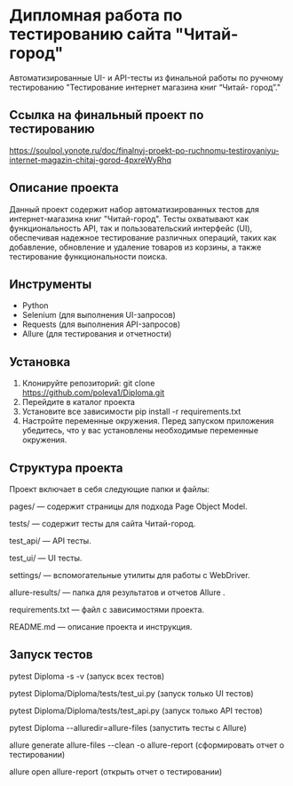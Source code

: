 # Дипломная работа по тестированию сайта "Читай-город"

Автоматизированные UI- и API-тесты из финальной работы по ручному тестированию  "Тестирование интернет магазина книг “Читай- город”."

## Сcылка на финальный проект по тестированию
https://soulpol.yonote.ru/doc/finalnyj-proekt-po-ruchnomu-testirovaniyu-internet-magazin-chitaj-gorod-4pxreWyRhq

## Описание проекта
Данный проект содержит набор автоматизированных тестов для интернет-магазина книг "Читай-город". Тесты охватывают как функциональность API, так и пользовательский интерфейс (UI), обеспечивая надежное тестирование различных операций, таких как добавление, обновление и удаление товаров из корзины, а также тестирование функциональности поиска.

## Инструменты
- Python
- Selenium (для выполнения UI-запросов)
- Requests (для выполнения API-запросов)
- Allure (для тестирования и отчетности)

## Установка
1. Клонируйте репозиторий:
git clone https://github.com/poleva1/Diploma.git
2. Перейдите в каталог проекта
3. Установите все зависимости pip install -r requirements.txt
4. Настройте переменные окружения. Перед запуском приложения убедитесь, что у вас установлены необходимые переменные окружения.

## Структура проекта
Проект включает в себя следующие папки и файлы:

pages/ — содержит страницы для подхода Page Object Model.

tests/ — содержит тесты для сайта Читай-город.

test_api/ — API тесты.

test_ui/ — UI тесты.

settings/ — вспомогательные утилиты для работы с WebDriver.

allure-results/ — папка для результатов и отчетов Allure .

requirements.txt — файл с зависимостями проекта.

README.md — описание проекта и инструкция.

## Запуск тестов 
pytest Diploma -s -v (запуск всех тестов)

pytest Diploma/Diploma/tests/test_ui.py (запуск только UI тестов) 

 pytest Diploma/Diploma/tests/test_api.py (запуск только API тестов) 

pytest Diploma --alluredir=allure-files (запустить тесты с Allure)

allure generate allure-files --clean -o allure-report (сформировать отчет о тестировании)

allure open allure-report (открыть отчет о тестировании)